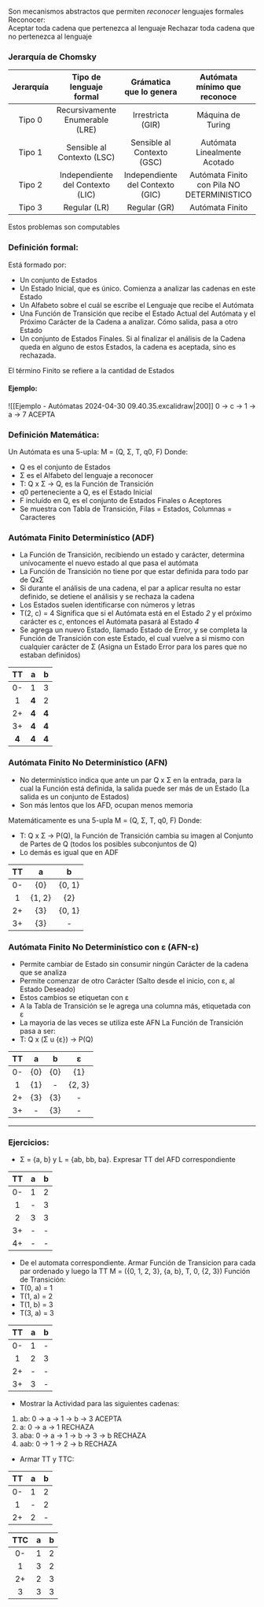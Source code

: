 Son mecanismos abstractos que permiten *reconocer* lenguajes formales
Reconocer:  
	Aceptar toda cadena que pertenezca al lenguaje
	Rechazar toda cadena que no pertenezca al lenguaje

### Jerarquía de Chomsky

| Jerarquía |     Tipo de lenguaje formal      |     Grámatica que lo genera      |        Autómata mínimo que reconoce        |
| :-------: | :------------------------------: | :------------------------------: | :----------------------------------------: |
|  Tipo 0   | Recursivamente Enumerable (LRE)  |        Irrestricta (GIR)         |             Máquina de Turing              |
|  Tipo 1   |    Sensible al Contexto (LSC)    |    Sensible al Contexto (GSC)    |        Autómata Linealmente Acotado        |
|  Tipo 2   | Independiente del Contexto (LIC) | Independiente del Contexto (GIC) | Autómata Finito con Pila NO DETERMINISTICO |
|  Tipo 3   |           Regular (LR)           |           Regular (GR)           |              Autómata Finito               |
Estos problemas son computables
### Definición formal:
Está formado por:
- Un conjunto de Estados
- Un Estado Inicial, que es único. Comienza a analizar las cadenas en este Estado
- Un Alfabeto sobre el cuál se escribe el Lenguaje que recibe el Autómata
- Una Función de Transición que recibe el Estado Actual del Autómata y el Próximo Carácter de la Cadena a analizar. Cómo salida, pasa a otro Estado
- Un conjunto de Estados Finales. Si al finalizar el análisis de la Cadena queda en alguno de estos Estados, la cadena es aceptada, sino es rechazada.

El término Finito se refiere a la cantidad de Estados

#### Ejemplo:
![[Ejemplo - Autómatas 2024-04-30 09.40.35.excalidraw|200]]
0 -> c -> 1 -> a -> 7 ACEPTA
### Definición Matemática:
Un Autómata es una 5-upla:
M = (Q, Σ, T, q0, F)
Donde:
- Q es el conjunto de Estados
- Σ es el Alfabeto del lenguaje a reconocer
- T: Q x Σ -> Q, es la Función de Transición
- q0 perteneciente a Q, es el Estado Inicial
- F incluído en Q, es el conjunto de Estados Finales o Aceptores
- Se muestra con Tabla de Transición, Filas = Estados, Columnas = Caracteres

### Autómata Finito Determinístico (ADF)
- La Función de Transición, recibiendo un estado y carácter, determina unívocamente el nuevo estado al que pasa el autómata
- La Función de Transición no tiene por que estar definida para todo par de QxΣ
- Si durante el análisis de una cadena, el par a aplicar resulta no estar definido, se detiene el análisis y se rechaza la cadena
- Los Estados suelen identificarse con números y letras
- T(2, c) = 4 Significa que si el Autómata está en el Estado *2* y el próximo carácter es *c*, entonces el Autómata pasará al Estado *4*
- Se agrega un nuevo Estado, llamado Estado de Error, y se completa la Función de Transición con este Estado, el cual vuelve a si mismo con cualquier carácter de Σ (Asigna un Estado Error para los pares que no estaban definidos)

|  TT   |   a   |   b   |
| :---: | :---: | :---: |
|  0-   |   1   |   3   |
|   1   | **4** |   2   |
|  2+   | **4** | **4** |
|  3+   | **4** | **4** |
| **4** | **4** | **4** |

### Autómata Finito No Determinístico (AFN)
- No determinístico indica que ante un par Q x Σ en la entrada, para la cual la Función está definida, la salida puede ser más de un Estado (La salida es un conjunto de Estados)
- Son más lentos que los AFD, ocupan menos memoria

Matemáticamente es una 5-upla
M = (Q, Σ, T, q0, F)
Donde:
- T: Q x Σ -> P(Q), la Función de Transición cambia su imagen al Conjunto de Partes de Q (todos los posibles subconjuntos de Q)
- Lo demás es igual que en ADF

| TT  |   a    |   b    |
| :-: | :----: | :----: |
| 0-  |  {0}   | {0, 1} |
|  1  | {1, 2} |  {2}   |
| 2+  |  {3}   | {0, 1} |
| 3+  |  {3}   |   -    |

### Autómata Finito No Determinístico con ε (AFN-ε)
- Permite cambiar de Estado sin consumir ningún Carácter de la cadena que se analiza
- Permite comenzar de otro Carácter (Salto desde el inicio, con ε, al Estado Deseado)
- Estos cambios se etiquetan con ε
- A la Tabla de Transición se le agrega una columna más, etiquetada con ε
- La mayoria de las veces se utiliza este AFN
La Función de Transición pasa a ser:
- T: Q x (Σ u {ε}) -> P(Q)

| TT  |  a  |  b  | ε |
| :-: | :-: | :-: | :-----: |
| 0-  | {0} | {0} |   {1}   |
|  1  | {1} |  -  | {2, 3}  |
| 2+  | {3} | {3} |    -    |
| 3+  |  -  | {3} |    -    |

---
### Ejercicios: 
- Σ = {a, b} y L = {ab, bb, ba}. Expresar TT del AFD correspondiente

| TT  |  a  |  b  |
| :-: | :-: | :-: |
| 0-  |  1  |  2  |
|  1  |  -  |  3  |
|  2  |  3  |  3  |
| 3+  |  -  |  -  |
| 4+  |  -  |  -  |
- De el automata correspondiente. Armar Función de Transicion para cada par ordenado y luego la TT
M = ({0, 1, 2, 3}, {a, b}, T, 0, {2, 3})
Función de Transición:
- T(0, a) = 1
- T(1, a) = 2
- T(1, b) = 3
- T(3, a) = 3

| TT  |  a  |  b  |
| :-: | :-: | :-: |
| 0-  |  1  |  -  |
|  1  |  2  |  3  |
| 2+  |  -  |  -  |
| 3+  |  3  |  -  |
- Mostrar la Actividad para las siguientes cadenas:
1. ab: 0 -> a -> 1 -> b -> 3 ACEPTA
2. a: 0 -> a -> 1 RECHAZA
3. aba: 0 -> a -> 1 -> b -> 3 -> b RECHAZA
4. aab: 0 -> 1 -> 2 -> b RECHAZA

- Armar TT y TTC:

| TT  |  a  |  b  |
| :-: | :-: | :-: |
| 0-  |  1  |  2  |
|  1  |  -  |  2  |
| 2+  |  2  |  -  |

| TTC |  a  |  b  |
| :-: | :-: | :-: |
| 0-  |  1  |  2  |
|  1  |  3  |  2  |
| 2+  |  2  |  3  |
|  3  |  3  |  3  |
